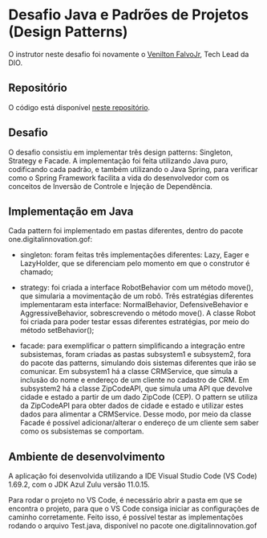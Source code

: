 # Desafio Java e Padrões de Projetos (Design Patterns)

O instrutor neste desafio foi novamente o [Venilton FalvoJr](https://www.linkedin.com/in/falvojr/), Tech Lead da DIO.

## Repositório
O código está disponível [neste repositório](https://github.com/zingarelli/desafios-bootcamp-TQI-DIO/tree/main/Java/padroes-de-projeto).

## Desafio
O desafio consistiu em implementar três design patterns: Singleton, Strategy e Facade. A implementação foi feita utilizando Java puro, codificando cada padrão, e também utilizando o Java Spring, para verificar como o Spring Framework facilita a vida do desenvolvedor com os conceitos de Inversão de Controle e Injeção de Dependência. 

## Implementação em Java
Cada pattern foi implementado em pastas diferentes, dentro do pacote one.digitalinnovation.gof:
- singleton: foram feitas três implementações diferentes: Lazy, Eager e LazyHolder, que se diferenciam pelo momento em que o construtor é chamado;

- strategy: foi criada a interface RobotBehavior com um método move(), que simularia a movimentação de um robô. Três estratégias diferentes implementaram esta interface: NormalBehavior, DefensiveBehavior e AggressiveBehavior, sobrescrevendo o método move(). A classe Robot foi criada para poder testar essas diferentes estratégias, por meio do método setBehavior();

- facade: para exemplificar o pattern simplificando a integração entre subsistemas, foram criadas as pastas subsystem1 e subsystem2, fora do pacote das patterns, simulando dois sistemas diferentes que irão se comunicar. Em subsystem1 há a classe CRMService, que simula a inclusão do nome e endereço de um cliente no cadastro de CRM. Em subsystem2 há a classe ZipCodeAPI, que simula uma API que devolve cidade e estado a partir de um dado ZipCode (CEP). O pattern se utiliza da ZipCodeAPI para obter dados de cidade e estado e utilizar estes dados para alimentar a CRMService. Desse modo, por meio da classe Facade é possível adicionar/alterar o endereço de um cliente sem saber como os subsistemas se comportam.

## Ambiente de desenvolvimento
A aplicação foi desenvolvida utilizando a IDE Visual Studio Code (VS Code) 1.69.2, com o JDK Azul Zulu versão 11.0.15.

Para rodar o projeto no VS Code, é necessário abrir a pasta em que se encontra o projeto, para que o VS Code consiga iniciar as configurações de caminho corretamente. Feito isso, é possível testar as implementações rodando o arquivo Test.java, disponível no pacote one.digitalinnovation.gof